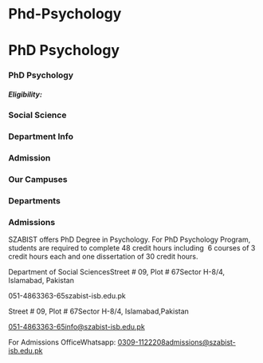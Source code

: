 # Phd-Psychology

# PhD Psychology

### PhD Psychology

##### Eligibility:

### Social Science

### Department Info

### Admission

### Our Campuses

### Departments

### Admissions

SZABIST offers PhD Degree in Psychology. For PhD Psychology Program, students are required to complete 48 credit hours including  6 courses of 3 credit hours each and one dissertation of 30 credit hours.

Department of Social SciencesStreet # 09, Plot # 67Sector H-8/4, Islamabad, Pakistan

051-4863363-65szabist-isb.edu.pk

Street # 09, Plot # 67Sector H-8/4, Islamabad,Pakistan

051-4863363-65info@szabist-isb.edu.pk

For Admissions OfficeWhatsapp: 0309-1122208admissions@szabist-isb.edu.pk

